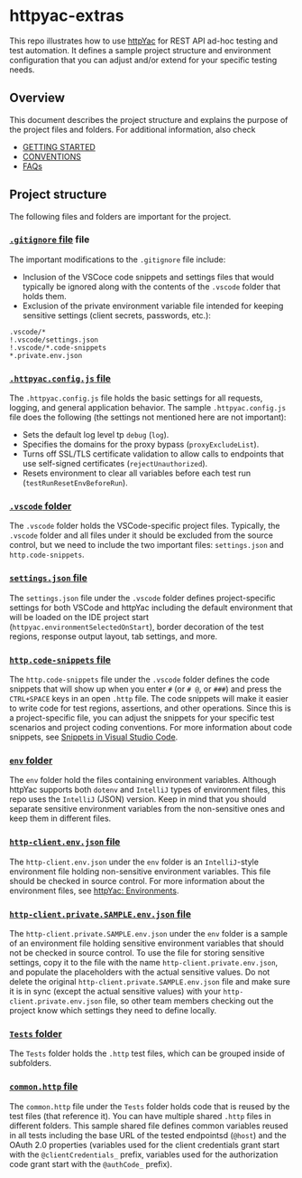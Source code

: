 # httpyac-extras

This repo illustrates how to use [httpYac](https://httpyac.github.io/) for REST API ad-hoc testing and test automation. It defines a sample project structure and environment configuration that you can adjust and/or extend for your specific testing needs.

## Overview

This document describes the project structure and explains the purpose of the project files and folders. For additional information, also check

- [GETTING STARTED](<GETTING STARTED.md>)
- [CONVENTIONS](CONVENTIONS.md)
- [FAQs](FAQs.md)

## Project structure

The following files and folders are important for the project.

### [`.gitignore` file](.gitignore) file

The important modifications to the `.gitignore` file include:

- Inclusion of the VSCoce code snippets and settings files that would typically be ignored along with the contents of the `.vscode` folder that holds them.
- Exclusion of the private environment variable file intended for keeping sensitive settings (client secrets, passwords, etc.):

```text
.vscode/*
!.vscode/settings.json
!.vscode/*.code-snippets
*.private.env.json
```

### [`.httpyac.config.js` file](.httpyac.config.js)

The `.httpyac.config.js` file holds the basic settings for all requests, logging, and general application behavior. The sample `.httpyac.config.js` file does the following (the settings not mentioned here are not important):

- Sets the default log level tp `debug` (`log`).
- Specifies the domains for the proxy bypass (`proxyExcludeList`).
- Turns off SSL/TLS certificate validation to allow calls to endpoints that use self-signed certificates (`rejectUnauthorized`).
- Resets environment to clear all variables before each test run (`testRunResetEnvBeforeRun`).

### [`.vscode` folder](.vscode)

The `.vscode` folder holds the VSCode-specific project files. Typically, the `.vscode` folder and all files under it should be excluded from the source control, but we need to include the two important files: `settings.json` and `http.code-snippets`.

### [`settings.json` file](.vscode/settings.json)

The `settings.json` file under the `.vscode` folder defines project-specific settings for both VSCode and httpYac including the default environment that will be loaded on the IDE project start (`httpyac.environmentSelectedOnStart`), border decoration of the test regions, response output layout, tab settings, and more.

### [`http.code-snippets` file](.vscode/http.code-snippets)

The `http.code-snippets` file under the `.vscode` folder defines the code snippets that will show up when you enter `#` (or `# @`, or `###`) and press the `CTRL+SPACE` keys in an open `.http` file. The code snippets will make it easier to write code for test regions, assertions, and other operations. Since this is a project-specific file, you can adjust the snippets for your specific test scenarios and project coding conventions. For more information about code snippets, see [Snippets in Visual Studio Code](https://code.visualstudio.com/docs/editor/userdefinedsnippets).

### [`env` folder](env)

The `env` folder hold the files containing environment variables. Although httpYac supports both `dotenv` and `IntelliJ` types of environment files, this repo uses the `IntelliJ` (JSON) version. Keep in mind that you should separate sensitive environment variables from the non-sensitive ones and keep them in different files.

### [`http-client.env.json` file](env/http-client.env.json)

The `http-client.env.json` under the `env` folder is an `IntelliJ`-style environment file holding non-sensitive environment variables. This file should be checked in source control. For more information about the environment files, see [httpYac: Environments](https://httpyac.github.io/guide/environments.html).

### [`http-client.private.SAMPLE.env.json` file](env/http-client.private.SAMPLE.env.json)

The `http-client.private.SAMPLE.env.json` under the `env` folder is a sample of an environment file holding sensitive environment variables that should not be checked in source control. To use the file for storing sensitive settings, copy it to the file with the name `http-client.private.env.json`, and populate the placeholders with the actual sensitive values. Do not delete the original `http-client.private.SAMPLE.env.json` file and make sure it is in sync (except the actual sensitive values) with your `http-client.private.env.json` file, so other team members checking out the project know which settings they need to define locally.

### [`Tests` folder](Tests)

The `Tests` folder holds the `.http` test files, which can be grouped inside of subfolders.

### [`common.http` file](Tests/common.http)

The `common.http` file under the `Tests` folder holds code that is reused by the test files (that reference it). You can have multiple shared `.http` files in different folders. This sample shared file defines common variables reused in all tests including the base URL of the tested endpointsd (`@host`) and the OAuth 2.0 properties (variables used for the client credentials grant start with the `@clientCredentials_` prefix, variables used for the authorization code grant start with the `@authCode_` prefix).
